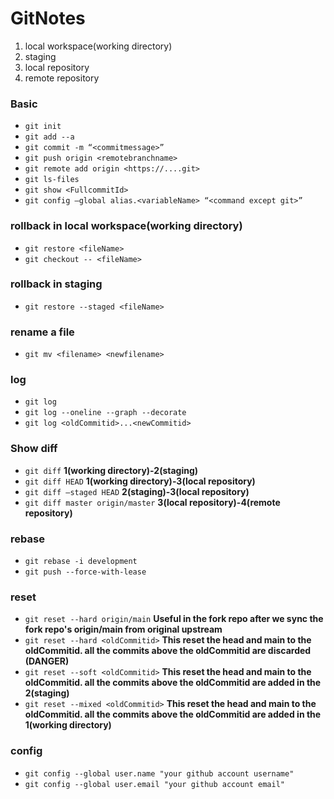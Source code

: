 # GitNotes


1. local workspace(working directory)
2. staging
3. local repository
4. remote repository

### Basic

- `git init`
- `git add --a`
- `git commit -m “<commitmessage>”`
- `git push origin <remotebranchname>`
- `git remote add origin <https://....git>`
- `git ls-files`
- `git show <FullcommitId>`
- `git config —global alias.<variableName> “<command except git>”`



### rollback in local workspace(working directory)

- `git restore <fileName>`
- `git checkout -- <fileName>`

### rollback in staging

- `git restore --staged <fileName>`

### rename a file
- `git mv <filename> <newfilename>`

### log
- `git log`
- `git log --oneline --graph --decorate`
- `git log <oldCommitid>...<newCommitid>`

### Show diff

- `git diff`						              **1(working directory)-2(staging)**
- `git diff HEAD`							        **1(working directory)-3(local repository)**
- `git diff —staged HEAD`				      **2(staging)-3(local repository)**
- `git diff master origin/master`			**3(local repository)-4(remote repository)**


### rebase

- `git rebase -i development`
- `git push --force-with-lease`

### reset
- `git reset --hard origin/main`     **Useful in the fork repo after we sync the fork repo's origin/main from original upstream**
- `git reset --hard <oldCommitid>`   **This reset the head and main to the oldCommitid. all the commits above the oldCommitid are discarded (DANGER)**
- `git reset --soft <oldCommitid>`   **This reset the head and main to the oldCommitid. all the commits above the oldCommitid are added in the 2(staging)**
- `git reset --mixed <oldCommitid>`  **This reset the head and main to the oldCommitid. all the commits above the oldCommitid are added in the 1(working directory)**

### config

- `git config --global user.name "your github account username"`
- `git config --global user.email "your github account email"`
